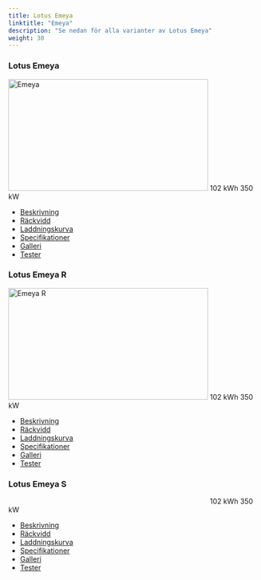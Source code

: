 ```yaml
---
title: Lotus Emeya
linktitle: "Emeya"
description: "Se nedan för alla varianter av Lotus Emeya"
weight: 30
---
```

<!-- markdownlint-disable MD033 -->
<!-- markdownlint-disable MD010 -->
<div class="container p-3 mb-4 bg-body-tertiary rounded border">
<h3>Lotus Emeya</h3>
	<div class="row">
		<div class="col col-12 col-md-6">
			<a href="emeya/"><img src="https://media.evkx.net/multimedia/models/lotus/emeya/emeya/main_1_xst.jpg" class="img-fluid" width="400px" height="224px" alt="Emeya" ></a>
<i class="bi bi-battery-full"></i> 102 kWh <i class="bi bi-ev-station"></i> 350 kW 
		</div>
		<div class="col col-12 col-md-6">
			<ul class="list-group list-group-flush">
				<li class="list-group-item list-group-item-action"><a href="emeya/" class="text-decoration-none text-black"><i class="bi-car-front"></i> Beskrivning</a></li>
				<li class="list-group-item list-group-item-action"><a href="emeya/rangeandconsumption/" class="text-decoration-none text-black" ><i class="bi-file-earmark-bar-graph"></i> Räckvidd</a></li>
				<li class="list-group-item list-group-item-action"><a href="emeya/chargingcurve/" class="text-decoration-none text-black" ><i class="bi-battery-charging"></i> Laddningskurva</a></li>
				<li class="list-group-item list-group-item-action"><a href="emeya/specifications/" class="text-decoration-none text-black" ><i class="bi-layout-text-sidebar-reverse"></i> Specifikationer</a></li>
				<li class="list-group-item list-group-item-action"><a href="emeya/gallery/" class="text-decoration-none text-black" ><i class="bi-images"></i> Galleri</a></li>
				<li class="list-group-item list-group-item-action"><a href="emeya/reviews/" class="text-decoration-none text-black" ><i class="bi-person-video2"></i> Tester</a></li>
			</ul>
		</div>
	</div>
</div>
<div class="container p-3 mb-4 bg-body-tertiary rounded border">
<h3>Lotus Emeya R</h3>
	<div class="row">
		<div class="col col-12 col-md-6">
			<a href="emeya_r/"><img src="https://media.evkx.net/multimedia/models/lotus/emeya/emeya_r/main_1_xst.jpg" class="img-fluid" width="400px" height="224px" alt="Emeya R" ></a>
<i class="bi bi-battery-full"></i> 102 kWh <i class="bi bi-ev-station"></i> 350 kW 
		</div>
		<div class="col col-12 col-md-6">
			<ul class="list-group list-group-flush">
				<li class="list-group-item list-group-item-action"><a href="emeya_r/" class="text-decoration-none text-black"><i class="bi-car-front"></i> Beskrivning</a></li>
				<li class="list-group-item list-group-item-action"><a href="emeya_r/rangeandconsumption/" class="text-decoration-none text-black" ><i class="bi-file-earmark-bar-graph"></i> Räckvidd</a></li>
				<li class="list-group-item list-group-item-action"><a href="emeya_r/chargingcurve/" class="text-decoration-none text-black" ><i class="bi-battery-charging"></i> Laddningskurva</a></li>
				<li class="list-group-item list-group-item-action"><a href="emeya_r/specifications/" class="text-decoration-none text-black" ><i class="bi-layout-text-sidebar-reverse"></i> Specifikationer</a></li>
				<li class="list-group-item list-group-item-action"><a href="emeya_r/gallery/" class="text-decoration-none text-black" ><i class="bi-images"></i> Galleri</a></li>
				<li class="list-group-item list-group-item-action"><a href="emeya_r/reviews/" class="text-decoration-none text-black" ><i class="bi-person-video2"></i> Tester</a></li>
			</ul>
		</div>
	</div>
</div>
<div class="container p-3 mb-4 bg-body-tertiary rounded border">
<h3>Lotus Emeya S</h3>
	<div class="row">
		<div class="col col-12 col-md-6">
			<a href="emeya_s/"><img src="" class="img-fluid" width="400px" height="0px" alt="Emeya S" ></a>
<i class="bi bi-battery-full"></i> 102 kWh <i class="bi bi-ev-station"></i> 350 kW 
		</div>
		<div class="col col-12 col-md-6">
			<ul class="list-group list-group-flush">
				<li class="list-group-item list-group-item-action"><a href="emeya_s/" class="text-decoration-none text-black"><i class="bi-car-front"></i> Beskrivning</a></li>
				<li class="list-group-item list-group-item-action"><a href="emeya_s/rangeandconsumption/" class="text-decoration-none text-black" ><i class="bi-file-earmark-bar-graph"></i> Räckvidd</a></li>
				<li class="list-group-item list-group-item-action"><a href="emeya_s/chargingcurve/" class="text-decoration-none text-black" ><i class="bi-battery-charging"></i> Laddningskurva</a></li>
				<li class="list-group-item list-group-item-action"><a href="emeya_s/specifications/" class="text-decoration-none text-black" ><i class="bi-layout-text-sidebar-reverse"></i> Specifikationer</a></li>
				<li class="list-group-item list-group-item-action"><a href="emeya_s/gallery/" class="text-decoration-none text-black" ><i class="bi-images"></i> Galleri</a></li>
				<li class="list-group-item list-group-item-action"><a href="emeya_s/reviews/" class="text-decoration-none text-black" ><i class="bi-person-video2"></i> Tester</a></li>
			</ul>
		</div>
	</div>
</div>
